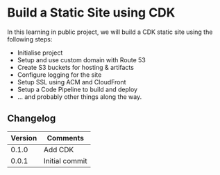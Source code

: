 # Build a Static Site using CDK

In this learning in public project, we will build a CDK static site using the following steps:

- Initialise project
- Setup and use custom domain with Route 53
- Create S3 buckets for hosting & artifacts
- Configure logging for the site
- Setup SSL using ACM and CloudFront
- Setup a Code Pipeline to build and deploy
- ... and probably other things along the way.

## Changelog

| Version | Comments |
|---|---|
| 0.1.0 | Add CDK |
| 0.0.1 | Initial commit |



